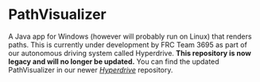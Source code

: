 # PathVisualizer
A Java app for Windows (however will probably run on Linux) that renders paths. This is currently under development by FRC Team 3695 as part of our autonomous driving system called Hyperdrive. **This repository is now legacy and will no longer be updated.** You can find the updated PathVisualizer in our newer [*Hyperdrive*](https://github.com/BTK203/Hyperdrive) repository.
